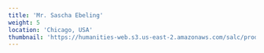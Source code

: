 ```yaml
---
title: 'Mr. Sascha Ebeling'
weight: 5
location: 'Chicago, USA'
thumbnail: 'https://humanities-web.s3.us-east-2.amazonaws.com/salc/prod/2019-12/Sascha%20Book%201.jpg'
---
```

